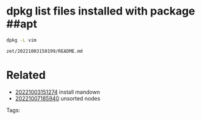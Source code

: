 # dpkg list files installed with package ##apt
```bash
dpkg -L vim
```

` zet/20221003150199/README.md `

# Related

- [20221003151274](/zet/20221003151274/README.md) install mandown
- [20221007185940](/zet/20221007185940/README.md) unsorted nodes

Tags:

    
